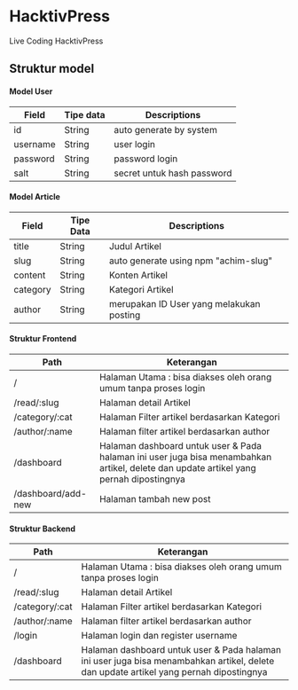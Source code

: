 # HacktivPress
Live Coding HacktivPress

## Struktur model
#### Model User
Field | Tipe data | Descriptions
--- | --- | ----
id | String | auto generate by system
username | String | user login
password | String | password login
salt | String | secret untuk hash password

#### Model Article
Field | Tipe Data | Descriptions
--- | --- | ----
title | String | Judul Artikel
slug | String | auto generate using npm "achim-slug"
content | String | Konten Artikel
category | String | Kategori Artikel
author | String | merupakan ID User yang melakukan posting

#### Struktur Frontend
Path | Keterangan
--- | ---
/ | Halaman Utama : bisa diakses oleh orang umum tanpa proses login
/read/:slug | Halaman detail Artikel
/category/:cat | Halaman Filter artikel berdasarkan Kategori
/author/:name | Halaman filter artikel berdasarkan author
/dashboard | Halaman dashboard untuk user & Pada halaman ini user juga bisa menambahkan artikel, delete dan update artikel yang pernah dipostingnya
/dashboard/add-new | Halaman tambah new post

#### Struktur Backend
Path | Keterangan
--- | ---
/ | Halaman Utama : bisa diakses oleh orang umum tanpa proses login
/read/:slug | Halaman detail Artikel
/category/:cat | Halaman Filter artikel berdasarkan Kategori
/author/:name | Halaman filter artikel berdasarkan author
/login | Halaman login dan register username
/dashboard | Halaman dashboard untuk user & Pada halaman ini user juga bisa menambahkan artikel, delete dan update artikel yang pernah dipostingnya
